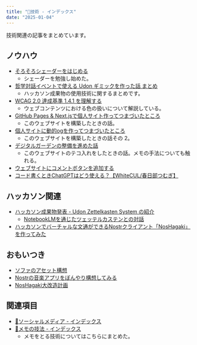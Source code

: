 ```yaml
---
title: "🔧技術 - インデックス"
date: "2025-01-04"
---
```


技術関連の記事をまとめています。

## ノウハウ

- [そろそろシェーダーをはじめる](20250213-start-shader.md)
	- シェーダーを勉強し始めた。
- [哲学対話イベントで使える Udon ギミックを作った話 まとめ](20250212-philosophy-dialog-event-by-usable-udon-gimmick-made-story-conclusion.md)
	- ハッカソン成果物の使用技術に関するまとめです。
- [WCAG 2.0 達成基準 1.4.1 を理解する](20241223-wcag20-visual-audio-contrast-without-color.md)
	- ウェブコンテンツにおける色の扱いについて解説している。
- [GitHub Pages & Next.jsで個人サイト作ってつまづいたところ](230928-create-ssg-1.md)
	- このウェブサイトを構築したときの話。
- [個人サイトに動的ogを作ってつまづいたところ](230929-create-ssg-2.md)
	- このウェブサイトを構築したときの話その 2。
- [デジタルガーデンの整備を進めた話](20241210-digital-gerden.md)
	- このウェブサイトのテコ入れをしたときの話。メモの手法についても触れる。
- [ウェブサイトにコメントボタンを追加する](20241227-social-media-comment-button.md)
- [コード書くときChatGPTはどう使える？【WhiteCUL/春日部つむぎ】](241020-chatgpt-develop.md)

## ハッカソン関連

- [ハッカソン成果物発表 - Udon Zettelkasten System の紹介](240911-udon-zettelkasten-system.md)
	- [NotebookLMを通じたツェッテルカステンとの対話](240824-a-conversation-with-zettelkasten-by-llm.md)
- [ハッカソンでバーチャルな文通ができるNostrクライアント「NosHagaki」を作ってみた](240311-nos-hagaki-making.md)

## おもいつき

- [ソファのアセット構想](241031-sofa-asset-concept.md)
- [Nostrの音楽アプリをぼんやり構想してみる](240905-nostr-music-client-memo.md)
- [NosHagaki大改造計画](20241218-nos-hagaki-great-changing-plan.md)

## 関連項目

- [📱ソーシャルメディア - インデックス](20241209-socialmedia-index.md)
- [📝メモの技法 - インデックス](20250105-note-taking-techniques-index.md)
	- メモをとる技術についてはこちらにまとめた。